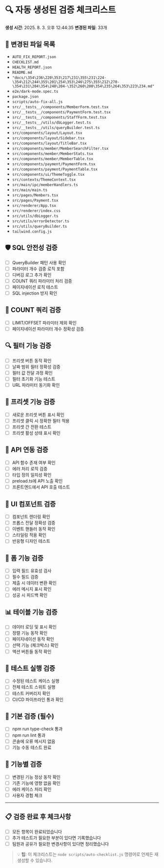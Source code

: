 # 🔍 자동 생성된 검증 체크리스트

**생성 시간**: 2025. 8. 3. 오후 12:44:35
**변경된 파일**: 33개

## 📁 변경된 파일 목록

- `AUTO_FIX_REPORT.json`
- `CHECKLIST.md`
- `HEALTH_REPORT.json`
- `README.md`
- `"docs/\354\236\220\353\217\231\355\231\224-\354\212\244\355\201\254\353\246\275\355\212\270-\354\231\204\354\240\204-\352\260\200\354\235\264\353\223\234.md"`
- `e2e/dark-mode.spec.ts`
- `package.json`
- `scripts/auto-fix-all.js`
- `src/__tests__/components/MemberForm.test.tsx`
- `src/__tests__/components/PaymentForm.test.tsx`
- `src/__tests__/components/StaffForm.test.tsx`
- `src/__tests__/utils/dbLogger.test.ts`
- `src/__tests__/utils/queryBuilder.test.ts`
- `src/components/layout/Layout.tsx`
- `src/components/layout/Sidebar.tsx`
- `src/components/layout/TitleBar.tsx`
- `src/components/member/MemberSearchFilter.tsx`
- `src/components/member/MemberStats.tsx`
- `src/components/member/MemberTable.tsx`
- `src/components/payment/PaymentForm.tsx`
- `src/components/payment/PaymentTable.tsx`
- `src/components/ui/ThemeToggle.tsx`
- `src/contexts/ThemeContext.tsx`
- `src/main/ipc/memberHandlers.ts`
- `src/main/main.ts`
- `src/pages/Members.tsx`
- `src/pages/Payment.tsx`
- `src/renderer/App.tsx`
- `src/renderer/index.css`
- `src/utils/dbLogger.ts`
- `src/utils/errorDetector.ts`
- `src/utils/queryBuilder.ts`
- `tailwind.config.js`

## 🛡️ SQL 안전성 검증

- [ ] QueryBuilder 패턴 사용 확인
- [ ] 파라미터 개수 검증 로직 포함
- [ ] 디버깅 로그 추가 확인
- [ ] COUNT 쿼리 파라미터 처리 검증
- [ ] 페이지네이션 로직 테스트
- [ ] SQL injection 방지 확인

## 🔢 COUNT 쿼리 검증

- [ ] LIMIT/OFFSET 파라미터 제외 확인
- [ ] 페이지네이션 파라미터 개수 정확성 검증

## 🔍 필터 기능 검증

- [ ] 프리셋 버튼 동작 확인
- [ ] 날짜 범위 필터 정확성 검증
- [ ] 필터 값 전달 과정 확인
- [ ] 필터 초기화 기능 테스트
- [ ] URL 파라미터 동기화 확인

## 🎯 프리셋 기능 검증

- [ ] 새로운 프리셋 버튼 표시 확인
- [ ] 프리셋 클릭 시 정확한 필터 적용
- [ ] 프리셋 간 전환 테스트
- [ ] 프리셋 활성 상태 표시 확인

## 🔗 API 연동 검증

- [ ] API 함수 존재 여부 확인
- [ ] 에러 처리 로직 검증
- [ ] 타입 정의 일치성 확인
- [ ] preload.ts에 API 노출 확인
- [ ] 프론트엔드에서 API 호출 테스트

## 🎨 UI 컴포넌트 검증

- [ ] 컴포넌트 렌더링 확인
- [ ] 프롭스 전달 정확성 검증
- [ ] 이벤트 핸들러 동작 확인
- [ ] 스타일링 적용 확인
- [ ] 반응형 디자인 테스트

## 📝 폼 기능 검증

- [ ] 입력 필드 유효성 검사
- [ ] 필수 필드 검증
- [ ] 제출 시 데이터 변환 확인
- [ ] 에러 메시지 표시 확인
- [ ] 성공 시 피드백 확인

## 📊 테이블 기능 검증

- [ ] 데이터 로딩 및 표시 확인
- [ ] 정렬 기능 동작 확인
- [ ] 페이지네이션 동작 확인
- [ ] 선택 기능 (체크박스) 확인
- [ ] 액션 버튼들 동작 확인

## 🧪 테스트 실행 검증

- [ ] 수정된 테스트 케이스 실행
- [ ] 전체 테스트 스위트 실행
- [ ] 테스트 커버리지 확인
- [ ] CI/CD 파이프라인 통과 확인

## 🔧 기본 검증 (필수)

- [ ] npm run type-check 통과
- [ ] npm run lint 통과
- [ ] 콘솔에 오류 메시지 없음
- [ ] 기능 수동 테스트 완료

## 🎯 기능별 검증

- [ ] 변경된 기능 정상 동작 확인
- [ ] 기존 기능에 영향 없음 확인
- [ ] 에러 케이스 처리 확인
- [ ] 사용자 경험 체크

---

## 📋 검증 완료 후 체크사항

- [ ] 모든 항목이 완료되었습니다
- [ ] 추가 테스트가 필요한 부분이 있다면 기록했습니다
- [ ] 팀원과 공유가 필요한 변경사항이 있다면 정리했습니다

> 💡 **팁**: 이 체크리스트는 `node scripts/auto-checklist.js` 명령어로 언제든 재생성할 수 있습니다.
